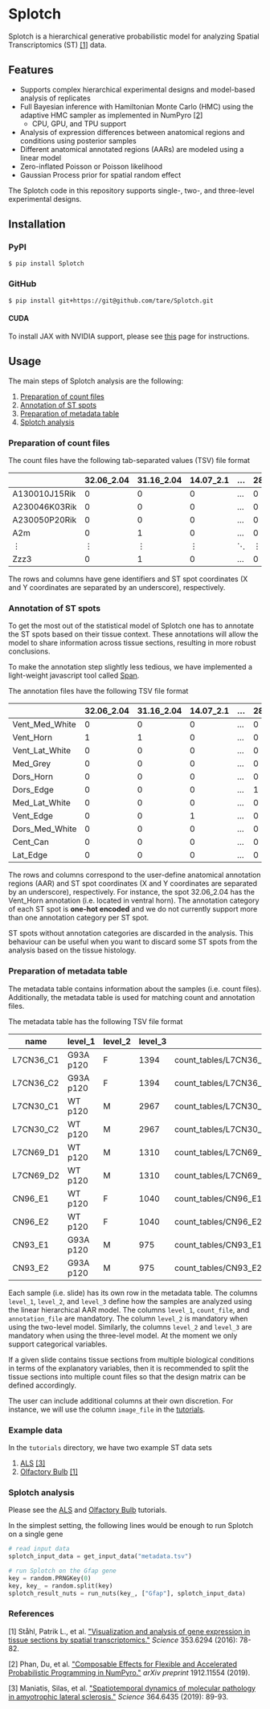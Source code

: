 # Splotch

Splotch is a hierarchical generative probabilistic model for analyzing Spatial Transcriptomics (ST) [[1]](#references) data.

## Features

- Supports complex hierarchical experimental designs and model-based analysis of replicates
- Full Bayesian inference with Hamiltonian Monte Carlo (HMC) using the adaptive HMC sampler as implemented in NumPyro [[2]](#references)
  - CPU, GPU, and TPU support
- Analysis of expression differences between anatomical regions and conditions using posterior samples
- Different anatomical annotated regions (AARs) are modeled using a linear model
- Zero-inflated Poisson or Poisson likelihood
- Gaussian Process prior for spatial random effect

The Splotch code in this repository supports single-, two-, and three-level experimental designs.

## Installation

### PyPI

```console
$ pip install Splotch
```

### GitHub

```console
$ pip install git+https://git@github.com/tare/Splotch.git
```

#### CUDA

To install JAX with NVIDIA support, please see [this](https://jax.readthedocs.io/en/latest/installation.html#pip-installation-gpu-cuda-installed-via-pip-easier) page for instructions.

## Usage

The main steps of Splotch analysis are the following:

1. [Preparation of count files](#preparation-of-count-files)
2. [Annotation of ST spots](#annotation-of-st-spots)
3. [Preparation of metadata table](#preparation-of-metadata-table)
4. [Splotch analysis](#splotch-analysis)

### Preparation of count files

The count files have the following tab-separated values (TSV) file format

|               | 32.06_2.04 | 31.16_2.04 | 14.07_2.1 | …   | 28.16_33.01 |
| ------------- | ---------- | ---------- | --------- | --- | ----------- |
| A130010J15Rik | 0          | 0          | 0         | …   | 0           |
| A230046K03Rik | 0          | 0          | 0         | …   | 0           |
| A230050P20Rik | 0          | 0          | 0         | …   | 0           |
| A2m           | 0          | 1          | 0         | …   | 0           |
| ⋮             | ⋮          | ⋮          | ⋮         | ⋱   | ⋮           |
| Zzz3          | 0          | 1          | 0         | …   | 0           |

The rows and columns have gene identifiers and ST spot coordinates (X and Y coordinates are separated by an underscore), respectively.

### Annotation of ST spots

To get the most out of the statistical model of Splotch one has to annotate the ST spots based on their tissue context. These annotations will allow the model to share information across tissue sections, resulting in more robust conclusions.

To make the annotation step slightly less tedious, we have implemented a light-weight javascript tool called [Span](https://github.com/tare/Span).

The annotation files have the following TSV file format

|                | 32.06_2.04 | 31.16_2.04 | 14.07_2.1 | …   | 28.16_33.01 |
| -------------- | ---------- | ---------- | --------- | --- | ----------- |
| Vent_Med_White | 0          | 0          | 0         | …   | 0           |
| Vent_Horn      | 1          | 1          | 0         | …   | 0           |
| Vent_Lat_White | 0          | 0          | 0         | …   | 0           |
| Med_Grey       | 0          | 0          | 0         | …   | 0           |
| Dors_Horn      | 0          | 0          | 0         | …   | 0           |
| Dors_Edge      | 0          | 0          | 0         | …   | 1           |
| Med_Lat_White  | 0          | 0          | 0         | …   | 0           |
| Vent_Edge      | 0          | 0          | 1         | …   | 0           |
| Dors_Med_White | 0          | 0          | 0         | …   | 0           |
| Cent_Can       | 0          | 0          | 0         | …   | 0           |
| Lat_Edge       | 0          | 0          | 0         | …   | 0           |

The rows and columns correspond to the user-define anatomical annotation regions (AAR) and ST spot coordinates (X and Y coordinates are separated by an underscore), respectively. For instance, the spot 32.06_2.04 has the Vent_Horn annotation (i.e. located in ventral horn). The annotation category of each ST spot is **one-hot encoded** and we do not currently support more than one annotation category per ST spot.

ST spots without annotation categories are discarded in the analysis. This behaviour can be useful when you want to discard some ST spots from the analysis based on the tissue histology.

### Preparation of metadata table

The metadata table contains information about the samples (i.e. count files). Additionally, the metadata table is used for matching count and annotation files.

The metadata table has the following TSV file format

| name      | level_1   | level_2 | level_3 | count_file                                                       | annotation_file           | image_file              |
| --------- | --------- | ------- | ------- | ---------------------------------------------------------------- | ------------------------- | ----------------------- |
| L7CN36_C1 | G93A p120 | F       | 1394    | count_tables/L7CN36_C1_stdata_aligned_counts_IDs.txt.unified.tsv | annotations/L7CN36_C1.tsv | images/L7CN36_C1_HE.jpg |
| L7CN36_C2 | G93A p120 | F       | 1394    | count_tables/L7CN36_C2_stdata_aligned_counts_IDs.txt.unified.tsv | annotations/L7CN36_C2.tsv | images/L7CN36_C2_HE.jpg |
| L7CN30_C1 | WT p120   | M       | 2967    | count_tables/L7CN30_C1_stdata_aligned_counts_IDs.txt.unified.tsv | annotations/L7CN30_C1.tsv | images/L7CN30_C1_HE.jpg |
| L7CN30_C2 | WT p120   | M       | 2967    | count_tables/L7CN30_C2_stdata_aligned_counts_IDs.txt.unified.tsv | annotations/L7CN30_C2.tsv | images/L7CN30_C2_HE.jpg |
| L7CN69_D1 | WT p120   | M       | 1310    | count_tables/L7CN69_D1_stdata_aligned_counts_IDs.txt.unified.tsv | annotations/L7CN69_D1.tsv | images/L7CN69_D1_HE.jpg |
| L7CN69_D2 | WT p120   | M       | 1310    | count_tables/L7CN69_D2_stdata_aligned_counts_IDs.txt.unified.tsv | annotations/L7CN69_D2.tsv | images/L7CN69_D2_HE.jpg |
| CN96_E1   | WT p120   | F       | 1040    | count_tables/CN96_E1_stdata_aligned_counts_IDs.txt.unified.tsv   | annotations/CN96_E1.tsv   | images/CN96_E1_HE.jpg   |
| CN96_E2   | WT p120   | F       | 1040    | count_tables/CN96_E2_stdata_aligned_counts_IDs.txt.unified.tsv   | annotations/CN96_E2.tsv   | images/CN96_E2_HE.jpg   |
| CN93_E1   | G93A p120 | M       | 975     | count_tables/CN93_E1_stdata_aligned_counts_IDs.txt.unified.tsv   | annotations/CN93_E1.tsv   | images/CN93_E1_HE.jpg   |
| CN93_E2   | G93A p120 | M       | 975     | count_tables/CN93_E2_stdata_aligned_counts_IDs.txt.unified.tsv   | annotations/CN93_E2.tsv   | images/CN93_E2_HE.jpg   |

Each sample (i.e. slide) has its own row in the metadata table. The columns `level_1`, `level_2`, and `level_3` define how the samples are analyzed using the linear hierarchical AAR model. The columns `level_1`, `count_file`, and `annotation_file` are mandatory. The column `level_2` is mandatory when using the two-level model. Similarly, the columns `level_2` and `level_3` are mandatory when using the three-level model. At the moment we only support categorical variables.

If a given slide contains tissue sections from multiple biological conditions in terms of the explanatory variables, then it is recommended to split the tissue sections into multiple count files so that the design matrix can be defined accordingly.

The user can include additional columns at their own discretion. For instance, we will use the column `image_file` in the [tutorials](tutorials/).

### Example data

In the `tutorials` directory, we have two example ST data sets

1. [ALS](tutorials/als_st/) [[3]](#references)
2. [Olfactory Bulb](tutorials/olfactory_bulb_st/) [[1]](#references)

### Splotch analysis

Please see the [ALS](tutorials/als_st/Tutorial.ipynb) and [Olfactory Bulb](tutorials/olfactory_bulb_st/Tutorial.ipynb) tutorials.

In the simplest setting, the following lines would be enough to run Splotch on a single gene

```python
# read input data
splotch_input_data = get_input_data("metadata.tsv")

# run Splotch on the Gfap gene
key = random.PRNGKey(0)
key, key_ = random.split(key)
splotch_result_nuts = run_nuts(key_, ["Gfap"], splotch_input_data)
```

### References

[1] Ståhl, Patrik L., et al. ["Visualization and analysis of gene expression in tissue sections by spatial transcriptomics."](https://science.sciencemag.org/content/353/6294/78) _Science_ 353.6294 (2016): 78-82.

[2] Phan, Du, et al. ["Composable Effects for Flexible and Accelerated Probabilistic Programming in NumPyro."](https://www.jstatsoft.org/article/view/v076i01) _arXiv preprint_ 1912.11554 (2019).

[3] Maniatis, Silas, et al. ["Spatiotemporal dynamics of molecular pathology in amyotrophic lateral sclerosis."](https://science.sciencemag.org/content/364/6435/89) _Science_ 364.6435 (2019): 89-93.
